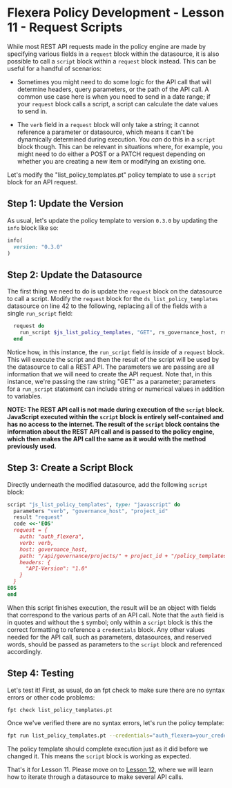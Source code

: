 # Flexera Policy Development - Lesson 11 - Request Scripts

While most REST API requests made in the policy engine are made by specifying various fields in a `request` block within the datasource, it is also possible to call a `script` block within a `request` block instead. This can be useful for a handful of scenarios:

* Sometimes you might need to do some logic for the API call that will determine headers, query parameters, or the path of the API call. A common use case here is when you need to send in a date range; if your `request` block calls a script, a script can calculate the date values to send in.

* The `verb` field in a `request` block will only take a string; it cannot reference a parameter or datasource, which means it can't be dynamically determined during execution. You *can* do this in a `script` block though. This can be relevant in situations where, for example, you might need to do either a POST or a PATCH request depending on whether you are creating a new item or modifying an existing one.

Let's modify the "list_policy_templates.pt" policy template to use a `script` block for an API request.

## Step 1: Update the Version

As usual, let's update the policy template to version `0.3.0` by updating the `info` block like so:

```ruby
info(
  version: "0.3.0"
)
```

## Step 2: Update the Datasource

The first thing we need to do is update the `request` block on the datasource to call a script. Modify the `request` block for the `ds_list_policy_templates` datasource on line 42 to the following, replacing all of the fields with a single `run_script` field:

```ruby
  request do
    run_script $js_list_policy_templates, "GET", rs_governance_host, rs_project_id
  end
```

Notice how, in this instance, the `run_script` field is *inside* of a `request` block. This will execute the script and then the result of the script will be used by the datasource to call a REST API. The parameters we are passing are all information that we will need to create the API request. Note that, in this instance, we're passing the raw string "GET" as a parameter; parameters for a `run_script` statement can include string or numerical values in addition to variables.

**NOTE: The REST API call is not made during execution of the `script` block. JavaScript executed within the `script` block is entirely self-contained and has no access to the internet. The result of the `script` block contains the information about the REST API call and is passed to the policy engine, which then makes the API call the same as it would with the method previously used.**

## Step 3: Create a Script Block

Directly underneath the modified datasource, add the following `script` block:

```ruby
script "js_list_policy_templates", type: "javascript" do
  parameters "verb", "governance_host", "project_id"
  result "request"
  code <<-'EOS'
  request = {
    auth: "auth_flexera",
    verb: verb,
    host: governance_host,
    path: "/api/governance/projects/" + project_id + "/policy_templates",
    headers: {
      "API-Version": "1.0"
    }
  }
EOS
end
```

When this script finishes execution, the result will be an object with fields that correspond to the various parts of an API call. Note that the `auth` field is in quotes and without the `$` symbol; only within a `script` block is this the correct formatting to reference a `credentials` block. Any other values needed for the API call, such as parameters, datasources, and reserved words, should be passed as parameters to the `script` block and referenced accordingly.

## Step 4: Testing

Let's test it! First, as usual, do an fpt check to make sure there are no syntax errors or other code problems:

```bash
fpt check list_policy_templates.pt
```

Once we've verified there are no syntax errors, let's run the policy template:

```bash
fpt run list_policy_templates.pt --credentials="auth_flexera=your_credential_identifier"
```

The policy template should complete execution just as it did before we changed it. This means the `script` block is working as expected.

That's it for Lesson 11. Please move on to [Lesson 12](https://github.com/flexera-public/policy_engine_training/blob/main/12_iterating/README.md), where we will learn how to iterate through a datasource to make several API calls.
